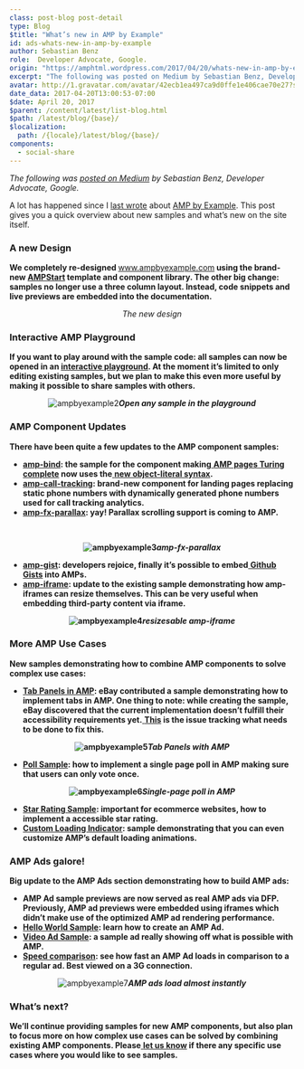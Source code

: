 ```yaml
---
class: post-blog post-detail
type: Blog
$title: "What’s new in AMP by Example"
id: ads-whats-new-in-amp-by-example
author: Sebastian Benz
role:  Developer Advocate, Google.
origin: "https://amphtml.wordpress.com/2017/04/20/whats-new-in-amp-by-example/amp/"
excerpt: "The following was posted on Medium by Sebastian Benz, Developer Advocate, Google. A lot has happened since I last wrote about AMP by Example. This post gives you a quick overview about new samples and what’s new on the site itself. A new Design We completely re-designed www.ampbyexample.com using the brand-new AMPStart template and component library. The [&#8230;]"
avatar: http://1.gravatar.com/avatar/42ecb1ea497ca9d0ffe1e406cae70e27?s=96&d=identicon&r=G
date_data: 2017-04-20T13:00:53-07:00
$date: April 20, 2017
$parent: /content/latest/list-blog.html
$path: /latest/blog/{base}/
$localization:
  path: /{locale}/latest/blog/{base}/
components:
  - social-share
---
```


<div class="amp-wp-article-content">
<p><em>The following was <a href="https://medium.com/@sebabenz/whats-new-in-amp-by-example-b44aea5da47d" target="_blank">posted on Medium</a> by Sebastian Benz, Developer Advocate, Google.</em></p>
<p>A lot has happened since I <a class="markup--anchor markup--p-anchor" href="https://medium.com/google-developers/introducing-amp-by-example-dc6118794369" target="_blank">last wrote</a> about <a class="markup--anchor markup--p-anchor" href="https://ampbyexample.com/" target="_blank" rel="nofollow noopener">AMP by Example</a>. This post gives you a quick overview about new samples and what’s new on the site itself.</p>
<h3><b>A new Design</b></h3>
<p><strong>We completely re-designed </strong><a href="http://www.ampbyexample.com/">www.ampbyexample.com</a><strong> using the brand-new </strong><a href="https://www.ampstart.com/"><strong>AMPStart</strong></a><strong> template and component library. The other big change: samples no longer use a three column layout. Instead, code snippets and live previews are embedded into the documentation.</strong></p>
<center><div class="wp-image  size-full wp-image-1266 aligncenter"><amp-img layout='responsive' width="1280" height="750" src="https://amphtml.files.wordpress.com/2017/04/ampbyexample1.png?w=660" srcset="https://amphtml.files.wordpress.com/2017/04/ampbyexample1.png?w=660 660w, https://amphtml.files.wordpress.com/2017/04/ampbyexample1.png?w=150 150w, https://amphtml.files.wordpress.com/2017/04/ampbyexample1.png?w=300 300w, https://amphtml.files.wordpress.com/2017/04/ampbyexample1.png?w=768 768w, https://amphtml.files.wordpress.com/2017/04/ampbyexample1.png?w=1024 1024w, https://amphtml.files.wordpress.com/2017/04/ampbyexample1.png 1280w" sizes="(max-width: 660px) 100vw, 660px"></amp-img><em>The new design</em></center>
<h3><b>Interactive AMP Playground</b></h3>
<p><strong>If you want to play around with the sample code: all samples can now be opened in an </strong><a href="https://ampbyexample.com/playground/#url=https%3A%2F%2Fampbyexample.com%2Fintroduction%2Fhello_world%2Fsource%2F"><strong>interactive playground</strong></a><strong>. At the moment it’s limited to only editing existing samples, but we plan to make this even more useful by making it possible to share samples with others.</strong></p>
<center><img data-attachment-id="1265" data-permalink="https://amphtml.wordpress.com/2017/04/20/whats-new-in-amp-by-example/ampbyexample2/" data-orig-file="https://amphtml.files.wordpress.com/2017/04/ampbyexample2.gif?w=660" data-orig-size="800,612" data-comments-opened="1" data-image-meta="{&quot;aperture&quot;:&quot;0&quot;,&quot;credit&quot;:&quot;&quot;,&quot;camera&quot;:&quot;&quot;,&quot;caption&quot;:&quot;&quot;,&quot;created_timestamp&quot;:&quot;0&quot;,&quot;copyright&quot;:&quot;&quot;,&quot;focal_length&quot;:&quot;0&quot;,&quot;iso&quot;:&quot;0&quot;,&quot;shutter_speed&quot;:&quot;0&quot;,&quot;title&quot;:&quot;&quot;,&quot;orientation&quot;:&quot;0&quot;}" data-image-title="ampbyexample2" data-image-description="" data-medium-file="https://amphtml.files.wordpress.com/2017/04/ampbyexample2.gif?w=660?w=300" data-large-file="https://amphtml.files.wordpress.com/2017/04/ampbyexample2.gif?w=660?w=660" class=" size-full wp-image-1265 aligncenter" src="https://amphtml.files.wordpress.com/2017/04/ampbyexample2.gif?w=660" alt="ampbyexample2"   /><em><strong>Open any sample in the playground</strong></em></center>
<h3><b>AMP Component Updates </b></h3>
<p><strong>There have been quite a few updates to the AMP component samples:</strong></p>
<ul>
<li ><a href="https://ampbyexample.com/components/amp-bind/"><strong>amp-bind</strong></a><strong>: the sample for the component making</strong><a href="https://www.youtube.com/watch?v=xzCFU8b5fCU"> <strong>AMP pages Turing complete</strong></a><strong> now uses the</strong><a href="https://github.com/ampproject/amphtml/issues/8390"> <strong>new object-literal syntax</strong></a><strong>.</strong></li>
<li ><a href="https://ampbyexample.com/components/amp-call-tracking/"><strong>amp-call-tracking</strong></a><strong>: brand-new component for landing pages replacing static phone numbers with dynamically generated phone numbers used for call tracking analytics.</strong></li>
<li ><a href="https://ampbyexample.com/components/amp-fx-parallax/preview/"><strong>amp-fx-parallax</strong></a><strong>: yay! Parallax scrolling support is coming to AMP.</strong></li>
</ul>
<p>&nbsp;</p>
<center><strong><img data-attachment-id="1264" data-permalink="https://amphtml.wordpress.com/2017/04/20/whats-new-in-amp-by-example/ampbyexample3/" data-orig-file="https://amphtml.files.wordpress.com/2017/04/ampbyexample3.gif?w=660" data-orig-size="373,300" data-comments-opened="1" data-image-meta="{&quot;aperture&quot;:&quot;0&quot;,&quot;credit&quot;:&quot;&quot;,&quot;camera&quot;:&quot;&quot;,&quot;caption&quot;:&quot;&quot;,&quot;created_timestamp&quot;:&quot;0&quot;,&quot;copyright&quot;:&quot;&quot;,&quot;focal_length&quot;:&quot;0&quot;,&quot;iso&quot;:&quot;0&quot;,&quot;shutter_speed&quot;:&quot;0&quot;,&quot;title&quot;:&quot;&quot;,&quot;orientation&quot;:&quot;0&quot;}" data-image-title="ampbyexample3" data-image-description="" data-medium-file="https://amphtml.files.wordpress.com/2017/04/ampbyexample3.gif?w=660?w=300" data-large-file="https://amphtml.files.wordpress.com/2017/04/ampbyexample3.gif?w=660?w=373" class=" size-full wp-image-1264 aligncenter" src="https://amphtml.files.wordpress.com/2017/04/ampbyexample3.gif?w=660" alt="ampbyexample3"   /></strong><em><strong>amp-fx-parallax</strong></em></center>
<ul>
<li ><a href="https://ampbyexample.com/components/amp-gist/"><strong>amp-gist</strong></a><strong>: developers rejoice, finally it’s possible to embed</strong><a href="https://gist.github.com/"> <strong>Github Gists</strong></a><strong> into AMPs.</strong></li>
<li ><a href="https://ampbyexample.com/components/amp-iframe/#resizable-iframes"><strong>amp-iframe</strong></a><strong>: update to the existing sample demonstrating how amp-iframes can resize themselves. This can be very useful when embedding third-party content via iframe.</strong></li>
</ul>
<center><strong><img data-attachment-id="1263" data-permalink="https://amphtml.wordpress.com/2017/04/20/whats-new-in-amp-by-example/ampbyexample4/" data-orig-file="https://amphtml.files.wordpress.com/2017/04/ampbyexample4.gif?w=660" data-orig-size="324,320" data-comments-opened="1" data-image-meta="{&quot;aperture&quot;:&quot;0&quot;,&quot;credit&quot;:&quot;&quot;,&quot;camera&quot;:&quot;&quot;,&quot;caption&quot;:&quot;&quot;,&quot;created_timestamp&quot;:&quot;0&quot;,&quot;copyright&quot;:&quot;&quot;,&quot;focal_length&quot;:&quot;0&quot;,&quot;iso&quot;:&quot;0&quot;,&quot;shutter_speed&quot;:&quot;0&quot;,&quot;title&quot;:&quot;&quot;,&quot;orientation&quot;:&quot;0&quot;}" data-image-title="ampbyexample4" data-image-description="" data-medium-file="https://amphtml.files.wordpress.com/2017/04/ampbyexample4.gif?w=660?w=300" data-large-file="https://amphtml.files.wordpress.com/2017/04/ampbyexample4.gif?w=660?w=324" class="alignnone size-full wp-image-1263 aligncenter" src="https://amphtml.files.wordpress.com/2017/04/ampbyexample4.gif?w=660" alt="ampbyexample4"   /><em>resizesable amp-iframe</em></strong></center>
<h3><b>More AMP Use Cases</b></h3>
<p><strong>New samples demonstrating how to combine AMP components to solve complex use cases:</strong></p>
<ul>
<li ><a href="https://ampbyexample.com/advanced/tab_panels_with_amp-selector/"><strong>Tab Panels in AMP</strong></a><strong>: eBay contributed a sample demonstrating how to implement tabs in AMP. One thing to note: while creating the sample, eBay discovered that the current implementation doesn’t fulfill their accessibility requirements yet.</strong><a href="https://github.com/ampproject/amphtml/issues/8613"> <strong>This</strong></a><strong> is the issue tracking what needs to be done to fix this.</strong></li>
</ul>
<center><strong><img data-attachment-id="1262" data-permalink="https://amphtml.wordpress.com/2017/04/20/whats-new-in-amp-by-example/ampbyexample5/" data-orig-file="https://amphtml.files.wordpress.com/2017/04/ampbyexample5.gif?w=660" data-orig-size="393,700" data-comments-opened="1" data-image-meta="{&quot;aperture&quot;:&quot;0&quot;,&quot;credit&quot;:&quot;&quot;,&quot;camera&quot;:&quot;&quot;,&quot;caption&quot;:&quot;&quot;,&quot;created_timestamp&quot;:&quot;0&quot;,&quot;copyright&quot;:&quot;&quot;,&quot;focal_length&quot;:&quot;0&quot;,&quot;iso&quot;:&quot;0&quot;,&quot;shutter_speed&quot;:&quot;0&quot;,&quot;title&quot;:&quot;&quot;,&quot;orientation&quot;:&quot;0&quot;}" data-image-title="ampbyexample5" data-image-description="" data-medium-file="https://amphtml.files.wordpress.com/2017/04/ampbyexample5.gif?w=660?w=168" data-large-file="https://amphtml.files.wordpress.com/2017/04/ampbyexample5.gif?w=660?w=393" class=" size-full wp-image-1262 aligncenter" src="https://amphtml.files.wordpress.com/2017/04/ampbyexample5.gif?w=660" alt="ampbyexample5"   /><em>Tab Panels with AMP</em></strong></center>
<ul>
<li ><a href="https://ampbyexample.com/samples_templates/poll/preview/"><strong>Poll Sample</strong></a><strong>: how to implement a single page poll in AMP making sure that users can only vote once.</strong></li>
</ul>
<center><strong><img data-attachment-id="1261" data-permalink="https://amphtml.wordpress.com/2017/04/20/whats-new-in-amp-by-example/ampbyexample6/" data-orig-file="https://amphtml.files.wordpress.com/2017/04/ampbyexample6.gif?w=660" data-orig-size="360,550" data-comments-opened="1" data-image-meta="{&quot;aperture&quot;:&quot;0&quot;,&quot;credit&quot;:&quot;&quot;,&quot;camera&quot;:&quot;&quot;,&quot;caption&quot;:&quot;&quot;,&quot;created_timestamp&quot;:&quot;0&quot;,&quot;copyright&quot;:&quot;&quot;,&quot;focal_length&quot;:&quot;0&quot;,&quot;iso&quot;:&quot;0&quot;,&quot;shutter_speed&quot;:&quot;0&quot;,&quot;title&quot;:&quot;&quot;,&quot;orientation&quot;:&quot;0&quot;}" data-image-title="ampbyexample6" data-image-description="" data-medium-file="https://amphtml.files.wordpress.com/2017/04/ampbyexample6.gif?w=660?w=196" data-large-file="https://amphtml.files.wordpress.com/2017/04/ampbyexample6.gif?w=660?w=360" class=" size-full wp-image-1261 aligncenter" src="https://amphtml.files.wordpress.com/2017/04/ampbyexample6.gif?w=660" alt="ampbyexample6"   /><em>Single-page poll in AMP</em></strong></center>
<ul>
<li ><a href="https://ampbyexample.com/advanced/star_rating/preview/"><strong>Star Rating Sample</strong></a><strong>: important for ecommerce websites, how to implement a accessible star rating.</strong></li>
<li ><a href="https://ampbyexample.com/advanced/custom_loading_indicators/"><strong>Custom Loading Indicator</strong></a><strong>: sample demonstrating that you can even customize AMP’s default loading animations.</strong></li>
</ul>
<h3><b>AMP Ads galore!</b></h3>
<p><strong>Big update to the AMP Ads section demonstrating how to build AMP ads:</strong></p>
<ul>
<li ><strong>AMP Ad sample previews are now served as real AMP ads via DFP. Previously, AMP ad previews were embedded using iframes which didn’t make use of the optimized AMP ad rendering performance.</strong></li>
<li ><a href="https://ampbyexample.com/amp_ads/_hello_world/"><strong>Hello World Sample</strong></a><strong>: learn how to create an AMP Ad.</strong></li>
<li ><a href="https://ampbyexample-com.cdn.ampproject.org/c/s/ampbyexample.com/amp_ads/video_ad/preview/?exp=a4a:-1"><strong>Video Ad Sample</strong></a><strong>: a sample ad really showing off what is possible with AMP.</strong></li>
<li ><a href="https://ampbyexample-com.cdn.ampproject.org/c/s/ampbyexample.com/amp_ads/amp_ads_vs_non-amp_ads/preview/?exp=a4a:-1"><strong>Speed comparison</strong></a><strong>: see how fast an AMP Ad loads in comparison to a regular ad. Best viewed on a 3G connection.</strong></li>
</ul>
<center><img data-attachment-id="1260" data-permalink="https://amphtml.wordpress.com/2017/04/20/whats-new-in-amp-by-example/ampbyexample7/" data-orig-file="https://amphtml.files.wordpress.com/2017/04/ampbyexample7.gif?w=660" data-orig-size="340,600" data-comments-opened="1" data-image-meta="{&quot;aperture&quot;:&quot;0&quot;,&quot;credit&quot;:&quot;&quot;,&quot;camera&quot;:&quot;&quot;,&quot;caption&quot;:&quot;&quot;,&quot;created_timestamp&quot;:&quot;0&quot;,&quot;copyright&quot;:&quot;&quot;,&quot;focal_length&quot;:&quot;0&quot;,&quot;iso&quot;:&quot;0&quot;,&quot;shutter_speed&quot;:&quot;0&quot;,&quot;title&quot;:&quot;&quot;,&quot;orientation&quot;:&quot;0&quot;}" data-image-title="ampbyexample7" data-image-description="" data-medium-file="https://amphtml.files.wordpress.com/2017/04/ampbyexample7.gif?w=660?w=170" data-large-file="https://amphtml.files.wordpress.com/2017/04/ampbyexample7.gif?w=660?w=340" class=" size-full wp-image-1260 aligncenter" src="https://amphtml.files.wordpress.com/2017/04/ampbyexample7.gif?w=660" alt="ampbyexample7"   /><em><strong>AMP ads load almost instantly</strong></em></center>
<h3><b>What’s next?</b></h3>
<p><strong>We’ll continue providing samples for new AMP components, but also plan to focus more on how complex use cases can be solved by combining existing AMP components. Please</strong><a href="https://github.com/ampproject/amp-by-example/issues/new"> <strong>let us know</strong></a><strong> if there any specific use cases where you would like to see samples.<br />
</strong></p>
<p></p><br />  
</div>

